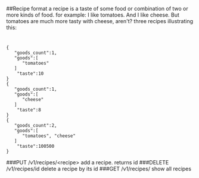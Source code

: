 ##Recipe format
a recipe is a taste of some food or combination of two or more kinds of food.
for example: I like tomatoes. And I like cheese. But tomatoes are much more
tasty with cheese, aren't?
three recipes illustrating this:
#
    {
       "goods_count":1,
       "goods":[
          "tomatoes"
       ]
        "taste":10
    }
    {
       "goods_count":1,
       "goods":[
          "cheese"
       ]
        "taste":8
    }
    {
       "goods_count":2,
       "goods":[
          "tomatoes", "cheese"
       ]
        "taste":100500
    }

###PUT /v1/recipes/\<recipe\>
add a recipe. returns id
###DELETE /v1/recipes/id
delete a recipe by its id
###GET /v1/recipes/
show all recipes
